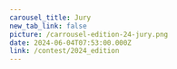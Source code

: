 ```yaml
---
carousel_title: Jury
new_tab_link: false
picture: /carrousel-edition-24-jury.png
date: 2024-06-04T07:53:00.000Z
link: /contest/2024_edition
---
```

